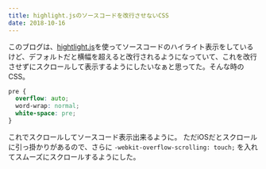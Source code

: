 ```yaml
---
title: highlight.jsのソースコードを改行させないCSS
date: 2018-10-16
---
```


このブログは、<a href="https://highlightjs.org/" target="_blank">hightlight.js</a>を使ってソースコードのハイライト表示をしているけど、デフォルトだと横幅を超えると改行されるようになっていて、これを改行させずにスクロールして表示するようにしたいなぁと思ってた。そんな時のCSS。

``` css
pre {
  overflow: auto;
  word-wrap: normal;
  white-space: pre;
}
```

これでスクロールしてソースコード表示出来るように。
ただiOSだとスクロールに引っ掛かりがあるので、さらに `-webkit-overflow-scrolling: touch;` を入れてスムーズにスクロールするようにした。


